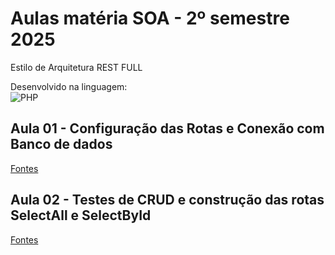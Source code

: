 # Aulas matéria SOA - 2º semestre 2025

Estilo de Arquitetura REST FULL

Desenvolvido na linguagem: <br>
![PHP](https://img.shields.io/badge/PHP-777BB4?logo=php&logoColor=white)

## Aula 01 - Configuração das Rotas e Conexão com Banco de dados
[Fontes](https://github.com/wllsistemas/soa_202502/tree/main/aula_01)

## Aula 02 - Testes de CRUD e construção das rotas SelectAll e SelectById
[Fontes](https://github.com/wllsistemas/soa_202502/tree/main/aula_02)